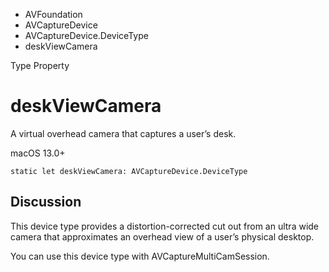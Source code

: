 

- AVFoundation
- AVCaptureDevice
- AVCaptureDevice.DeviceType
-  deskViewCamera 

Type Property

# deskViewCamera

A virtual overhead camera that captures a user’s desk.

macOS 13.0+

``` source
static let deskViewCamera: AVCaptureDevice.DeviceType
```

## Discussion

This device type provides a distortion-corrected cut out from an ultra wide camera that approximates an overhead view of a user’s physical desktop.

You can use this device type with AVCaptureMultiCamSession.

